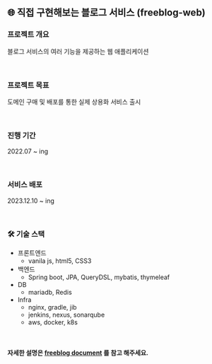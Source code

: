 ## 🌐 직접 구현해보는 블로그 서비스 (freeblog-web)

### 프로젝트 개요 
블로그 서비스의 여러 기능을 제공하는 웹 애플리케이션

<br/>

### 프로젝트 목표
도메인 구매 및 배포를 통한 실제 상용화 서비스 출시 

<br/>

### 진행 기간
2022.07 ~ ing 

<br/>

### 서비스 배포 
2023.12.10 ~ ing 

<br/>

### 🛠 기술 스택
- 프론트엔드
    - vanila js, html5, CSS3
- 백엔드
    - Spring boot, JPA, QueryDSL, mybatis, thymeleaf
- DB
    - mariadb, Redis
- Infra
    - nginx, gradle, jib
    - jenkins, nexus, sonarqube
    - aws, docker, k8s

<br>

#### 자세한 설명은 [freeblog document](https://boiling-glasses-dec.notion.site/abfefa6fdd5b49e0818f0929b7d893ed) 를 참고 해주세요.
